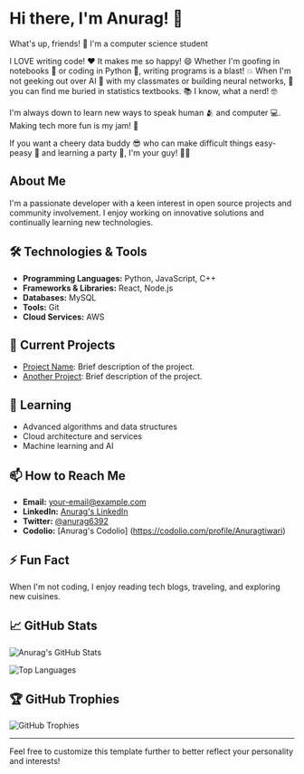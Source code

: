 # Hi there, I'm Anurag! 👋
What's up, friends! 👋 I'm a computer science student

I LOVE writing code! ❤️ It makes me so happy! 😄 Whether I'm goofing in notebooks 📓 or coding in Python 🐍, writing programs is a blast! 💥
When I'm not geeking out over AI 🤖 with my classmates or building neural networks, 🧠 you can find me buried in statistics textbooks.
📚 I know, what a nerd! 🤓

I'm always down to learn new ways to speak human 🫂 and computer 💻. Making tech more fun is my jam! 🍇

If you want a cheery data buddy 😎 who can make difficult things easy-peasy 🥝 and learning a party 🎉, I'm your guy! 🙋‍♂️

## About Me

I'm a passionate developer with a keen interest in open source projects and community involvement. I enjoy working on innovative solutions and continually learning new technologies.

## 🛠️ Technologies & Tools

- **Programming Languages:** Python, JavaScript, C++
- **Frameworks & Libraries:** React, Node.js
- **Databases:** MySQL
- **Tools:** Git
- **Cloud Services:** AWS

## 🔭 Current Projects

- [Project Name](https://github.com/anurag6392/vaartaalaap): Brief description of the project.
- [Another Project](https://github.com/anurag6392/voice-converts-to-text): Brief description of the project.

## 🌱 Learning

- Advanced algorithms and data structures
- Cloud architecture and services
- Machine learning and AI

## 📫 How to Reach Me

- **Email:** [your-email@example.com](mailto:your-anuragtiwari98745@example.com)
- **LinkedIn:** [Anurag's LinkedIn](https://www.linkedin.com/in/anurag6392/)
- **Twitter:** [@anurag6392](https://twitter.com/anurag6392)
- **Codolio:** [Anurag's Codolio] (https://codolio.com/profile/Anuragtiwari)

## ⚡ Fun Fact

When I'm not coding, I enjoy reading tech blogs, traveling, and exploring new cuisines.

## 📈 GitHub Stats

![Anurag's GitHub Stats](https://github-readme-stats.vercel.app/api?username=anurag6392&show_icons=true&theme=radical)

![Top Languages](https://github-readme-stats.vercel.app/api/top-langs/?username=anurag6392&layout=compact&theme=radical)

## 🏆 GitHub Trophies

![GitHub Trophies](https://github-profile-trophy.vercel.app/?username=anurag6392&theme=radical)

---

Feel free to customize this template further to better reflect your personality and interests!
